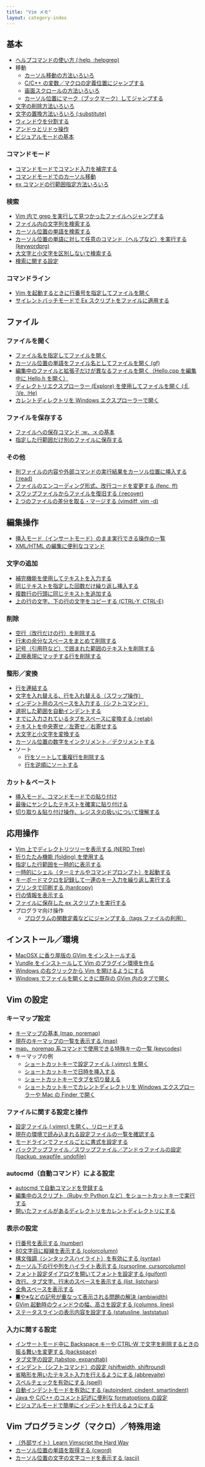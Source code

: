 ```yaml
---
title: "Vim メモ"
layout: category-index
---
```


基本
----
* [ヘルプコマンドの使い方 (:help, :helpgrep)](basic/help.html)
* 移動
    * [カーソル移動の方法いろいろ](basic/move-cursor.html)
    * [C/C++ の変数／マクロの定義位置にジャンプする](basic/cpp-jump.html)
    * [画面スクロールの方法いろいろ](basic/scroll.html)
    * [カーソル位置にマーク（ブックマーク）してジャンプする](advanced/mark.html)
* [文字の削除方法いろいろ](basic/delete.html)
* [文字の置換方法いろいろ (:substitute)](basic/substitute.html)
* [ウィンドウを分割する](basic/window.html)
* [アンドゥとリドゥ操作](basic/undo-and-redo.html)
* [ビジュアルモードの基本](basic/visual-mode.html)

### コマンドモード
* [コマンドモードでコマンド入力を補完する](basic/candidate.html)
* [コマンドモードでのカーソル移動](basic/cursor-move-in-command.html)
* [ex コマンドの行範囲指定方法いろいろ](basic/line-range.html)

### 検索
* [Vim 内で grep を実行して見つかったファイルへジャンプする](advanced/grep.html)
* [ファイル内の文字列を検索する](basic/search.html)
* [カーソル位置の単語を検索する](basic/search-current-word.html)
* [カーソル位置の単語に対して任意のコマンド（ヘルプなど）を実行する (keywordprg)](basic/keywordprg.html)
* [大文字と小文字を区別しないで検索する](advanced/ignorecase.html)
* [検索に関する設定](settings/search.html)

### コマンドライン
* [Vim を起動するときに行番号を指定してファイルを開く](file/command-line-options.html)
* [サイレントバッチモードで Ex スクリプトをファイルに適用する](file/silent-batch-mode.html)


ファイル
----

### ファイルを開く
* [ファイル名を指定してファイルを開く](file/open-specified-file.html)
* [カーソル位置の単語をファイル名としてファイルを開く (gf)](file/open-file-at-cursor.html)
* [編集中のファイルと拡張子だけが異なるファイルを開く（Hello.cpp を編集中に Hello.h を開く）](file/open-other-ext.htmL)
* [ディレクトリエクスプローラー (Explore) を使用してファイルを開く (:E, :Ve, :He)](file/explore.html)
* [カレントディレクトリを Windows エクスプローラーで開く](file/win-explorer.html)

### ファイルを保存する
* [ファイルへの保存コマンド :w、:x の基本](file/save.html)
* [指定した行範囲だけ別のファイルに保存する](file/save-lines.html)

### その他
* [別ファイルの内容や外部コマンドの実行結果をカーソル位置に挿入する (:read)](file/read.html)
* [ファイルのエンコーディング形式、改行コードを変更する (fenc, ff)](file/encoding.html)
* [スワップファイルからファイルを復旧する (:recover)](file/recover.html)
* [2 つのファイルの差分を取る・マージする (vimdiff, vim -d)](file/vimdiff.html)


編集操作
----

* [挿入モード（インサートモード）のまま実行できる操作の一覧](edit/insert-mode.html)
* [XML/HTML の編集に便利なコマンド](edit/xml-and-html.html)

### 文字の追加
* [補完機能を使用してテキストを入力する](edit/complete.html)
* [同じテキストを指定した回数だけ繰り返し挿入する](edit/repeated-insert.html)
* [複数行の行頭に同じテキストを追加する](edit/insert-to-head.html)
* [上の行の文字、下の行の文字をコピーする (CTRL-Y, CTRL-E)](edit/duplicate-chars.html)

### 削除
* [空行（改行だけの行）を削除する](edit/remove-empty-lines.html)
* [行末の余分なスペースをまとめて削除する](edit/remove-trailing-spaces.html)
* [記号（引用符など）で囲まれた範囲のテキストを削除する](edit/remove-surrounded.html)
* [正規表現にマッチする行を削除する](edit/remove-by-regexp.html)

### 整形／変換
* [行を連結する](edit/join.html)
* [文字を入れ替える、行を入れ替える（スワップ操作）](edit/swap-chars.html)
* [インデント用のスペースを入力する（シフトコマンド）](edit/indent.html)
* [選択した範囲を自動インデントする](edit/re-indent.html)
* [すでに入力されているタブをスペースに変換する (:retab)](edit/retab.html)
* [テキストを中央寄せ／左寄せ／右寄せする](edit/adjust.html)
* [大文字と小文字を変換する](edit/uppercase-lowercase.html)
* [カーソル位置の数字をインクリメント／デクリメントする](edit/increment.html)
* ソート
    * [行をソートして重複行を削除する](edit/unique-lines.html)
    * [行を逆順にソートする](edit/reverse-sort.html)

### カット＆ペースト
* [挿入モード、コマンドモードでの貼り付け](edit/paste-in-insert-mode.html)
* [最後にヤンクしたテキストを確実に貼り付ける](edit/paste-register-0.html)
* [切り取り＆貼り付け操作、レジスタの扱いについて理解する](edit/register.html)


応用操作
----
* [Vim 上でディレクトリツリーを表示する (NERD Tree)](advanced/nerd-tree.html)
* [折りたたみ機能 (folding) を使用する](advanced/folding.html)
* [指定した行範囲を一時的に表示する](advanced/show-lines.html)
* [一時的にシェル（ターミナルやコマンドプロンプト）を起動する](advanced/shell.html)
* [キーボードマクロを記録して一連のキー入力を繰り返し実行する](advanced/macro.html)
* [プリンタで印刷する (hardcopy)](advanced/hardcopy.html)
* [行の情報を表示する](advanced/line-info.html)
* [ファイルに保存した ex スクリプトを実行する](advanced/run-ex-script.html)
* プログラマ向け操作
    * [プログラムの関数定義などにジャンプする（tags ファイルの利用）](advanced/tags.html)

インストール／環境
----
* [MacOSX に香り屋版の GVim をインストールする](install/kaoriya-gvim.html)
* [Vundle をインストールして Vim のプラグイン環境を作る](install/vundle.html)
* [Windows の右クリックから Vim を開けるようにする](install/windows-right-click.html)
* [Windows でファイルを開くときに既存の GVim 内のタブで開く](install/windows-open-tab.html)


Vim の設定
----

### キーマップ設定
* [キーマップの基本 (map, noremap)](keymap/basic.html)
* [現在のキーマップの一覧を表示する (map)](keymap/current-map.html)
* [map、noremap 系コマンドで使用できる特殊キーの一覧 (keycodes)](keymap/keycodes.html)
* キーマップの例
    * [ショートカットキーで設定ファイル (.vimrc) を開く](settings/open-vimrc-quickly.html)
    * [ショートカットキーで日時を挿入する](keymap/insert-date.html)
    * [ショートカットキーでタブを切り替える](keymap/tab.html)
    * [ショートカットキーでカレントディレクトリを Windows エクスプローラーや Mac の Finder で開く](keymap/open-folder.html)

### ファイルに関する設定と操作
* [設定ファイル (.vimrc) を開く、リロードする](settings/reload-vimrc.html)
* [現在の環境で読み込まれる設定ファイルの一覧を確認する](settings/rc-files.html)
* [モードラインでファイルごとに書式を設定する](settings/modeline.html)
* [バックアップファイル／スワップファイル／アンドゥファイルの設定 (backup, swapfile, undofile)](settings/backup.html)

### autocmd（自動コマンド）による設定
* [autocmd で自動コマンドを登録する](settings/autocmd.html)
* [編集中のスクリプト（Ruby や Python など）をショートカットキーで実行する](settings/autocmd-exec.html)
* [開いたファイルがあるディレクトリをカレントディレクトリにする](settings/autocmd-cd.html)

### 表示の設定
* [行番号を表示する (number)](settings/number.html)
* [80文字目に縦線を表示する (colorcolumn)](settings/colorcolumn.html)
* [構文強調（シンタックスハイライト）を有効にする (syntax)](settings/syntax.html)
* [カーソル下の行や列をハイライト表示する (cursorline, cursorcolumn)](settings/cursorline.html)
* [フォント設定ダイアログを開いてフォントを設定する (guifont)](settings/font-dialog.html)
* [改行、タブ文字、行末のスペースを表示する (list, listchars)](settings/show-space.html)
* [全角スペースを表示する](settings/show-double-byte-space.html)
* [■や※などの記号が重なって表示される問題の解決 (ambiwidth)](settings/ambiwidth.html)
* [GVim 起動時のウィンドウの幅、高さを設定する (columns, lines)](settings/window-size.html)
* [ステータスラインの表示内容を設定する (statusline, laststatus)](settings/statusline.html)

### 入力に関する設定
* [インサートモード中に Backspace キーや CTRL-W で文字を削除するときの振る舞いを変更する (backspace)](settings/backspace.html)
* [タブ文字の設定 (tabstop, expandtab)](settings/tab.html)
* [インデント（シフトコマンド）の設定 (shiftwidth, shiftround)](settings/indent.html)
* [省略形を用いたテキスト入力を行えるようにする (abbrevaite)](settings/abbreviate.html)
* [スペルチェックを有効にする (spell)](settings/spell.html)
* [自動インデントモードを有効にする (autoindent, cindent, smartindent)](settings/auto-indent.html)
* [Java や C/C++ のコメント記述に便利な formatoptions の設定](settings/formatoptions.html)
* [ビジュアルモードで簡単にインデントを行えるようにする](settings/visual-indent.html)


Vim プログラミング（マクロ）／特殊用途
----
* [（外部サイト）Learn Vimscript the Hard Way](http://learnvimscriptthehardway.stevelosh.com/)
* [カーソル位置の単語を取得する (cword)](misc/cword.html)
* [カーソル位置の文字の文字コードを表示する (ascii)](misc/ascii.html)

